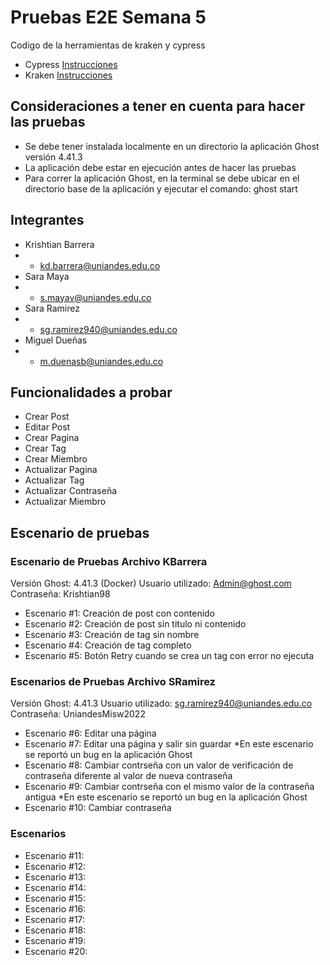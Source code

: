 # Pruebas E2E Semana 5
Codigo de la herramientas de kraken y cypress
* Cypress [Instrucciones](Cypress/README.md)
* Kraken [Instrucciones](Kakren/README.md)

## Consideraciones a tener en cuenta para hacer las pruebas
* Se debe tener instalada localmente en un directorio la aplicación Ghost versión 4.41.3
* La aplicación debe estar en ejecución antes de hacer las pruebas
* Para correr la aplicación Ghost, en la terminal se debe ubicar en el directorio base de la aplicación y ejecutar el comando: ghost start

## Integrantes
* Krishtian Barrera
* * kd.barrera@uniandes.edu.co
* Sara Maya
* * s.mayav@uniandes.edu.co
* Sara Ramirez
* * sg.ramirez940@uniandes.edu.co
* Miguel Dueñas
* * m.duenasb@uniandes.edu.co
## Funcionalidades a probar
* Crear Post
* Editar Post
* Crear Pagina
* Crear Tag
* Crear Miembro
* Actualizar Pagina
* Actualizar Tag
* Actualizar Contraseña
* Actualizar Miembro
## Escenario de pruebas
### Escenario de Pruebas Archivo KBarrera 
  Versión Ghost: 4.41.3 (Docker)
  Usuario utilizado: Admin@ghost.com
  Contraseña: Krishtian98
* Escenario #1: Creación de post con contenido
* Escenario #2: Creación de post sin titulo ni contenido
* Escenario #3: Creación de tag sin nombre
* Escenario #4: Creación de tag completo
* Escenario #5: Botón Retry cuando se crea un tag con error no ejecuta

### Escenarios de Pruebas Archivo SRamirez 
  Versión Ghost: 4.41.3 
  Usuario utilizado: sg.ramirez940@uniandes.edu.co
  Contraseña: UniandesMisw2022
* Escenario #6: Editar una página
* Escenario #7: Editar una página y salir sin guardar
 *En este escenario se reportó un bug en la aplicación Ghost
* Escenario #8: Cambiar contrseña con un valor de verificación de contraseña diferente al valor de nueva contraseña
* Escenario #9: Cambiar contrseña con el mismo valor de la contraseña antigua
 *En este escenario se reportó un bug en la aplicación Ghost
* Escenario #10: Cambiar contraseña

### Escenarios
* Escenario #11:
* Escenario #12:
* Escenario #13:
* Escenario #14:
* Escenario #15:
* Escenario #16:
* Escenario #17:
* Escenario #18:
* Escenario #19:
* Escenario #20:

